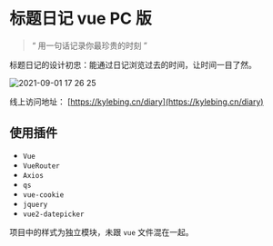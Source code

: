 
# 标题日记 vue PC 版

> “ 用一句话记录你最珍贵的时刻 ”

标题日记的设计初忠：能通过日记浏览过去的时间，让时间一目了然。


![2021-09-01 17 26 25](https://user-images.githubusercontent.com/12215982/131647475-149d1c2a-bfad-4c9a-baf2-24ad48bfca32.png)



线上访问地址： [https://kylebing.cn/diary](https://kylebing.cn/diary)


## 使用插件
- `Vue`
- `VueRouter`
- `Axios`
- `qs`
- `vue-cookie`
- `jquery`
- `vue2-datepicker`

项目中的样式为独立模块，未跟 `vue` 文件混在一起。
